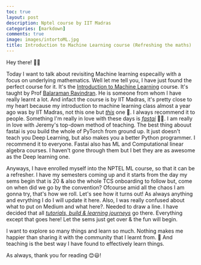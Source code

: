 ```yaml
---
toc: true
layout: post
description: Nptel course by IIT Madras
categories: [markdown]
comments: true
image: images/intortoML.jpg
title: Introduction to Machine Learning course (Refreshing the maths) 
---
```


Hey there! 👋😃

Today I want to talk about revisiting Machine learning especailly with a focus on underlying mathematics. Well let me tell you, I have just found the perfect course for it. It's the [Introduction to Machine Learning](https://onlinecourses.nptel.ac.in/noc20_cs73/course?user_email=abhi08as.as@gmail.com) course. It's taught by Prof [Balaraman Ravindran](https://www.linkedin.com/in/balaraman-ravindran-427a307/). He is someone from whom I have really learnt a lot. And infact the course is by IIT Madras, it's pretty close to my heart because my introduction to machine learning class almost a year ago was by IIT Madras, not this one but [*this*](https://nptel.ac.in/courses/106/106/106106198/) one 🤗. I always recommend it to people. Something I'm really in love with these days is [*fastai*](https://course.fast.ai/) 🤗🤗. I am really in love with Jeremy's top-down method of teaching. The best thing abouut fastai is you build the whole of PyTorch from ground up. It just doesn't teach you Deep Learning, but also makes you a better Python programmer. I recommend it to everyone. Fastai also has ML and Computational linear algebra courses. I haven't gone through them but I bet they are as awesome as the Deep learning one. 

Anyways, I have enrolled myself into the NPTEL ML course, so that it can be a refresher. I have my semesters coming up and it starts from the day my sems begin that is 20 & also the whole TCS onboarding to follow but, come on when did we go by the convention? Ofcourse amid all the chaos I am gonna try, that's how we roll. Let's see how it turns out! As always anything and evrything I do I will update it here. Also, I was really confused about what to put on Medium and what here?. Needed to draw a line. I have decided that all <ins>*tutorials, build & learning journeys*</ins> go there. Everything except that goes here! Let the sems just get over & the fun will begin. 

I want to explore so many things and learn so much. Nothing makes me happier than sharing it with the community that I learnt from. 🤗 And teaching is the best way I have found to effectively learn things. 

As always, thank you for reading 😊😃!


